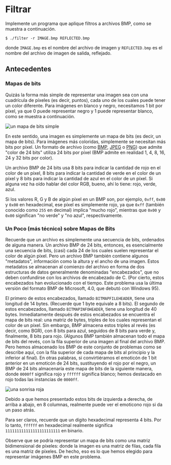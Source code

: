Filtrar
======

Implemente un programa que aplique filtros a archivos BMP, como se muestra a continuación.

    $ ./filter -r IMAGE.bmp REFLECTED.bmp
    

donde `IMAGE.bmp` es el nombre del archivo de imagen y `REFLECTED.bmp` es el nombre del archivo de imagen de salida, reflejado.

Antecedentes
----------

### Mapas de bits

Quizás la forma más simple de representar una imagen sea con una cuadrícula de píxeles (es decir, puntos), cada uno de los cuales puede tener un color diferente. Para imágenes en blanco y negro, necesitamos 1 bit por píxel, ya que 0 puede representar negro y 1 puede representar blanco, como se muestra a continuación.

![un mapa de bits simple](https://cs50.harvard.edu/x/2023/psets/4/filter/more/bitmap.png)

En este sentido, una imagen es simplemente un mapa de bits (es decir, un mapa de bits). Para imágenes más coloridas, simplemente se necesitan más bits por píxel. Un formato de archivo (como [BMP](https://en.wikipedia.org/wiki/BMP_file_format), [JPEG](https://en.wikipedia.org/wiki/JPEG) o [PNG](https://en.wikipedia.org/wiki/Portable_Network_Graphics)) que admite "color de 24 bits" utiliza 24 bits por píxel (BMP admite en realidad 1, 4, 8, 16, 24 y 32 bits por color).

Un archivo BMP de 24 bits usa 8 bits para indicar la cantidad de rojo en el color de un píxel, 8 bits para indicar la cantidad de verde en el color de un píxel y 8 bits para indicar la cantidad de azul en el color de un píxel. Si alguna vez ha oído hablar del color RGB, bueno, ahí lo tiene: rojo, verde, azul.

Si los valores R, G y B de algún píxel en un BMP son, por ejemplo, `0xff`, `0x00` y `0x00` en hexadecimal, ese píxel es simplemente rojo, ya que `0xff` (también conocido como `255` en decimal) implica "mucho rojo", mientras que `0x00` y `0x00` significan "no verde" y "no azul", respectivamente.

### Un Poco (más técnico) sobre Mapas de Bits

Recuerde que un archivo es simplemente una secuencia de bits, ordenados de alguna manera. Un archivo BMP de 24 bits, entonces, es esencialmente una secuencia de bits, (casi) cada 24 de los cuales suelen representar el color de algún píxel. Pero un archivo BMP también contiene algunos "metadatos", información como la altura y el ancho de una imagen. Estos metadatos se almacenan al comienzo del archivo en forma de dos estructuras de datos generalmente denominadas "encabezados", que no deben confundirse con los archivos de encabezado de C. (Por cierto, estos encabezados han evolucionado con el tiempo. Este problema usa la última versión del formato BMP de Microsoft, 4.0, que debutó con Windows 95).

El primero de estos encabezados, llamado `BITMAPFILEHEADER`, tiene una longitud de 14 bytes. (Recuerde que 1 byte equivale a 8 bits). El segundo de estos encabezados, llamado `BITMAPINFOHEADER`, tiene una longitud de 40 bytes. Inmediatamente después de estos encabezados se encuentra el mapa de bits real: una matriz de bytes, triples de los cuales representan el color de un píxel. Sin embargo, BMP almacena estos triples al revés (es decir, como BGR), con 8 bits para azul, seguidos de 8 bits para verde y, finalmente, 8 bits para rojo. (Algunos BMP también almacenan todo el mapa de bits del revés, con la fila superior de una imagen al final del archivo BMP. Pero hemos almacenado los BMP de este conjunto de problemas como se describe aquí, con la fila superior de cada mapa de bits al principio y la inferior al final). En otras palabras, si convirtiéramos el emoticón de 1 bit anterior en un emoticón de 24 bits, sustituyendo el rojo por el negro, un BMP de 24 bits almacenaría este mapa de bits de la siguiente manera, donde `0000ff` significa rojo y `ffffff` significa blanco; hemos destacado en rojo todas las instancias de `0000ff`.

![una sonrisa roja](https://cs50.harvard.edu/x/2023/psets/4/filter/more/red_smile.png)

Debido a que hemos presentado estos bits de izquierda a derecha, de arriba a abajo, en 8 columnas, realmente puede ver el emoticono rojo si da un paso atrás.

Para ser claros, recuerde que un dígito hexadecimal representa 4 bits. Por lo tanto, `ffffff` en hexadecimal realmente significa `111111111111111111111111` en binario.

Observe que se podría representar un mapa de bits como una matriz bidimensional de píxeles: donde la imagen es una matriz de filas, cada fila es una matriz de píxeles. De hecho, eso es lo que hemos elegido para representar imágenes BMP en este problema.